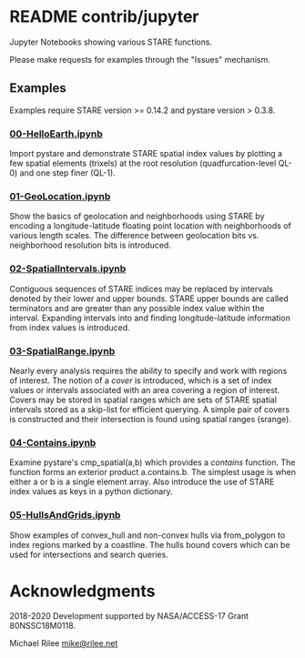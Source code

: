 
# README contrib/jupyter

Jupyter Notebooks showing various STARE functions.

Please make requests for examples through the "Issues" mechanism.

## Examples

Examples require STARE version >= 0.14.2 and pystare version > 0.3.8.

### [00-HelloEarth.ipynb](00-HelloEarth.ipynb)

Import pystare and demonstrate STARE spatial index values by plotting
a few spatial elements (trixels) at the root resolution
(quadfurcation-level QL-0) and one step finer (QL-1).

### [01-GeoLocation.ipynb](01-GeoLocation.ipynb)

Show the basics of geolocation and neighborhoods using STARE by
encoding a longitude-latitude floating point location with
neighborhoods of various length scales. The difference between
geolocation bits vs. neighborhood resolution bits is introduced.

### [02-SpatialIntervals.ipynb](02-SpatialIntervals.ipynb)

Contiguous sequences of STARE indices may be replaced by intervals
denoted by their lower and upper bounds. STARE upper bounds are called
terminators and are greater than any possible index value within the
interval. Expanding intervals into and finding longitude-latitude
information from index values is introduced.

### [03-SpatialRange.ipynb](03-SpatialRange.ipynb)

Nearly every analysis requires the ability to specify and work with
regions of interest. The notion of a *cover* is introduced, which is a
set of index values or intervals associated with an area covering a
region of interest. Covers may be stored in spatial ranges which are
sets of STARE spatial intervals stored as a skip-list for efficient
querying. A simple pair of covers is constructed and their
intersection is found using spatial ranges (srange).


### [04-Contains.ipynb](04-Contains.ipynb)

Examine pystare's cmp_spatial(a,b) which provides a *contains*
function. The function forms an exterior product a.contains.b. The
simplest usage is when either a or b is a single element array. Also
introduce the use of STARE index values as keys in a python
dictionary.

### [05-HullsAndGrids.ipynb](05-HullsAndGrids.ipynb)

Show examples of convex_hull and non-convex hulls via from_polygon to
index regions marked by a coastline. The hulls bound covers which can
be used for intersections and search queries.


# Acknowledgments

2018-2020 Development supported by NASA/ACCESS-17 Grant 80NSSC18M0118.

Michael Rilee
mike@rilee.net


